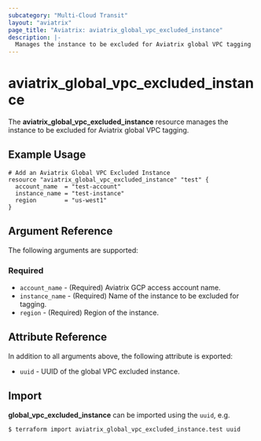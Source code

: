 ```yaml
---
subcategory: "Multi-Cloud Transit"
layout: "aviatrix"
page_title: "Aviatrix: aviatrix_global_vpc_excluded_instance"
description: |-
  Manages the instance to be excluded for Aviatrix global VPC tagging 
---
```


# aviatrix_global_vpc_excluded_instance

The **aviatrix_global_vpc_excluded_instance** resource manages the instance to be excluded for Aviatrix global VPC tagging.

## Example Usage

```hcl
# Add an Aviatrix Global VPC Excluded Instance
resource "aviatrix_global_vpc_excluded_instance" "test" {
  account_name  = "test-account"
  instance_name = "test-instance"
  region        = "us-west1"
}
```

## Argument Reference

The following arguments are supported:

### Required
* `account_name` - (Required) Aviatrix GCP access account name.
* `instance_name` - (Required) Name of the instance to be excluded for tagging.
* `region` - (Required) Region of the instance.

## Attribute Reference

In addition to all arguments above, the following attribute is exported:

* `uuid` - UUID of the global VPC excluded instance.

## Import

**global_vpc_excluded_instance** can be imported using the `uuid`, e.g.

```
$ terraform import aviatrix_global_vpc_excluded_instance.test uuid
```

